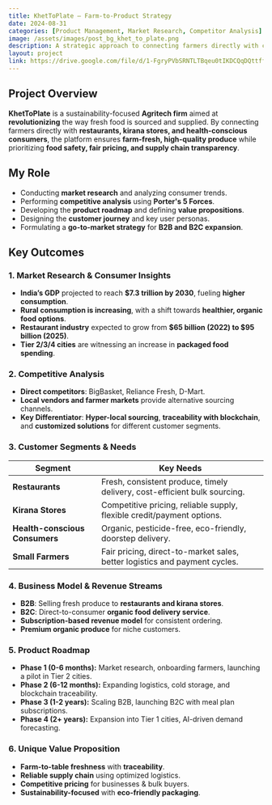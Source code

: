 ```yaml
---
title: KhetToPlate – Farm-to-Product Strategy
date: 2024-08-31
categories: [Product Management, Market Research, Competitor Analysis]
image: /assets/images/post_bg_khet_to_plate.png
description: A strategic approach to connecting farmers directly with consumers and businesses.
layout: project
link: https://drive.google.com/file/d/1-FgryPVbSRNTLTBqeu0tIKDCQqDQttff/view?usp=drive_link
---
```


## Project Overview

**KhetToPlate** is a sustainability-focused **Agritech firm** aimed at **revolutionizing** the way fresh food is sourced and supplied. By connecting farmers directly with **restaurants, kirana stores, and health-conscious consumers**, the platform ensures **farm-fresh, high-quality produce** while prioritizing **food safety, fair pricing, and supply chain transparency**.

## My Role

- Conducting **market research** and analyzing consumer trends.
- Performing **competitive analysis** using **Porter's 5 Forces**.
- Developing the **product roadmap** and defining **value propositions**.
- Designing the **customer journey** and key user personas.
- Formulating a **go-to-market strategy** for **B2B and B2C expansion**.

## Key Outcomes

### **1. Market Research & Consumer Insights**

- **India’s GDP** projected to reach **$7.3 trillion by 2030**, fueling **higher consumption**.
- **Rural consumption is increasing**, with a shift towards **healthier, organic food options**.
- **Restaurant industry** expected to grow from **$65 billion (2022) to $95 billion (2025)**.
- **Tier 2/3/4 cities** are witnessing an increase in **packaged food spending**.

### **2. Competitive Analysis**

- **Direct competitors**: BigBasket, Reliance Fresh, D-Mart.
- **Local vendors and farmer markets** provide alternative sourcing channels.
- **Key Differentiator**: **Hyper-local sourcing**, **traceability with blockchain**, and **customized solutions** for different customer segments.

### **3. Customer Segments & Needs**

| **Segment**          | **Key Needs** |
|----------------------|--------------|
| **Restaurants**      | Fresh, consistent produce, timely delivery, cost-efficient bulk sourcing. |
| **Kirana Stores**    | Competitive pricing, reliable supply, flexible credit/payment options. |
| **Health-conscious Consumers** | Organic, pesticide-free, eco-friendly, doorstep delivery. |
| **Small Farmers**    | Fair pricing, direct-to-market sales, better logistics and payment cycles. |

### **4. Business Model & Revenue Streams**

- **B2B**: Selling fresh produce to **restaurants and kirana stores**.
- **B2C**: Direct-to-consumer **organic food delivery service**.
- **Subscription-based revenue model** for consistent ordering.
- **Premium organic produce** for niche customers.

### **5. Product Roadmap**

- **Phase 1 (0-6 months):** Market research, onboarding farmers, launching a pilot in Tier 2 cities.
- **Phase 2 (6-12 months):** Expanding logistics, cold storage, and blockchain traceability.
- **Phase 3 (1-2 years):** Scaling B2B, launching B2C with meal plan subscriptions.
- **Phase 4 (2+ years):** Expansion into Tier 1 cities, AI-driven demand forecasting.

### **6. Unique Value Proposition**

- **Farm-to-table freshness** with **traceability**.
- **Reliable supply chain** using optimized logistics.
- **Competitive pricing** for businesses & bulk buyers.
- **Sustainability-focused** with **eco-friendly packaging**.
